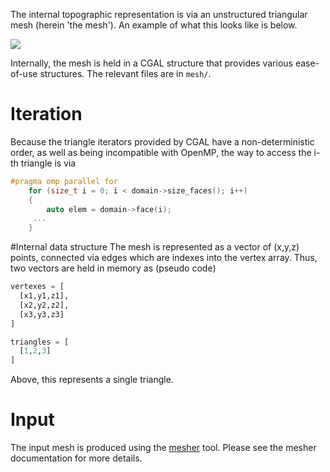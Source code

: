 The internal topographic representation is via an unstructured triangular mesh (herein 'the mesh'). An example of what this looks like is below.

![](https://github.com/Chrismarsh/CHM/blob/master/mesh.png)


Internally, the mesh is held in a CGAL structure that provides various ease-of-use structures. The relevant files are in ```mesh/```. 

# Iteration
Because the triangle iterators provided by CGAL have a non-deterministic order, as well as being incompatible with OpenMP, the way to access the i-th triangle is via
```cpp
#pragma omp parallel for
    for (size_t i = 0; i < domain->size_faces(); i++)
    {
        auto elem = domain->face(i);
     ...
    }
```

#Internal data structure
The mesh is represented as a vector of (x,y,z) points, connected via edges which are indexes into the vertex array. Thus, two vectors are held in memory as (pseudo code)
```python
vertexes = [ 
  [x1,y1,z1],
  [x2,y2,z2],
  [x3,y3,z3]
]

triangles = [
  [1,2,3]
]
```
Above, this represents a single triangle.

# Input
The input mesh is produced using the [mesher](mesher) tool. Please see the mesher documentation for more details. 